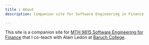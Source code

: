 ```yaml
---
title : About
description: Companion site for Software Engineering in Finance

---
```


This site is a companion site for [MTH 9815 Software Engineering for Finance](http://mfe.baruch.cuny.edu/curriculum/) that I co-teach with Alain Ledon at [Baruch College](http://mfe.baruch.cuny.edu/).
